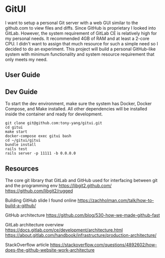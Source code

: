 # GitUI
I want to setup a personal Git server with a web GUI similar to the github.com to view files and diffs. Since GitHub is proprietary I looked into GitLab. However, the system requirement of GitLab CE is relatively high for my personal needs. It recommended 4GB of RAM and at least a 2-core CPU. I didn't want to assign that much resource for such a simple need so I decided to do an experiment. This project will build a personal GitHub-like system with minimum functionality and system resource requirement that only meets my need.

## User Guide


## Dev Guide
To start the dev environment, make sure the system has Docker, Docker Compose, and Make installed. All other dependencies will be installed inside the container and ready for development.
```
git clone git@github.com:tony-yang/gitui.git
cd gitui
make start
docker-compose exec gitui bash
cd ~/gitui/gitui
bundle install
rails test
rails server -p 11111 -b 0.0.0.0
```


## Resources
The core git library that GitLab and GitHub used for interfacing between git and the programming env
https://libgit2.github.com/
https://github.com/libgit2/rugged

Building GitHub slide I found online
https://zachholman.com/talk/how-to-build-a-github/

GitHub architecture
https://github.com/blog/530-how-we-made-github-fast

GitLab architecture overview
https://docs.gitlab.com/ce/development/architecture.html
https://about.gitlab.com/handbook/infrastructure/production-architecture/

StackOverflow article
https://stackoverflow.com/questions/4892602/how-does-the-github-website-work-architecture
